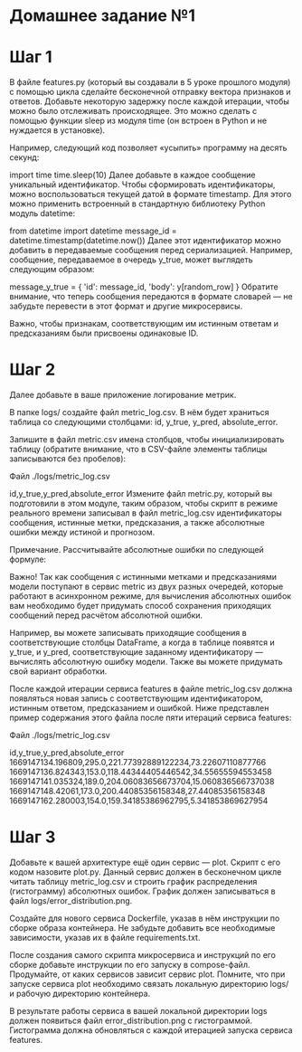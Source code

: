 # Домашнее задание №1

# Шаг 1
В файле features.py (который вы создавали в 5 уроке прошлого модуля) с помощью цикла сделайте бесконечной отправку вектора признаков и ответов. Добавьте некоторую задержку после каждой итерации, чтобы можно было отслеживать происходящее. Это можно сделать с помощью функции sleep из модуля time (он встроен в Python и не нуждается в установке).

Например, следующий код позволяет «усыпить» программу на десять секунд:

import time
time.sleep(10)
Далее добавьте в каждое сообщение уникальный идентификатор. Чтобы сформировать идентификаторы, можно воспользоваться текущей датой в формате timestamp. Для этого можно применить встроенный в стандартную библиотеку Python модуль datetime:

from datetime import datetime
message_id = datetime.timestamp(datetime.now())
Далее этот идентификатор можно добавить в передаваемые сообщения перед сериализацией. Например, сообщение, передаваемое в очередь y_true, может выглядеть следующим образом:

message_y_true = {
    'id': message_id,
    'body': y[random_row]
}
Обратите внимание, что теперь сообщения передаются в формате словарей — не забудьте перевести в этот формат и другие микросервисы.

Важно, чтобы признакам, соответствующим им истинным ответам и предсказаниям были присвоены одинаковые ID.

# Шаг 2
Далее добавьте в ваше приложение логирование метрик.

В папке logs/ создайте файл metric_log.csv. В нём будет храниться таблица со следующими столбцами: id, y_true, y_pred, absolute_error.

Запишите в файл metric.csv имена столбцов, чтобы инициализировать таблицу (обратите внимание, что в CSV-файле элементы таблицы записываются без пробелов):

Файл ./logs/metric_log.csv

id,y_true,y_pred,absolute_error
Измените файл metric.py, который вы подготовили в этом модуле, таким образом, чтобы скрипт в режиме реального времени записывал в файл metric_log.csv идентификаторы сообщения, истинные метки, предсказания, а также абсолютные ошибки между истиной и прогнозом.

Примечание. Рассчитывайте абсолютные ошибки по следующей формуле:


Важно! Так как сообщения с истинными метками и предсказаниями модели поступают в сервис metric из двух разных очередей, которые работают в асинхронном режиме, для вычисления абсолютных ошибок вам необходимо будет придумать способ сохранения приходящих сообщений перед расчётом абсолютной ошибки.

Например, вы можете записывать приходящие сообщения в соответствующие столбцы DataFrame, а когда в таблице появятся и y_true, и y_pred, соответствующие заданному идентификатору — вычислять абсолютную ошибку модели. Также вы можете придумать свой вариант обработки.

После каждой итерации сервиса features в файле metric_log.csv должна появляться новая запись с соответствующим идентификатором, истинным ответом, предсказанием и ошибкой. Ниже представлен пример содержания этого файла после пяти итераций сервиса features:

Файл ./logs/metric_log.csv

id,y_true,y_pred,absolute_error
1669147134.196809,295.0,221.77392889122234,73.22607110877766
1669147136.824343,153.0,118.44344405446542,34.55655594553458
1669147141.035324,189.0,204.06083656673704,15.060836566737038
1669147148.42061,173.0,200.44085356158348,27.44085356158348
1669147162.280003,154.0,159.34185386962795,5.341853869627954
# Шаг 3
Добавьте к вашей архитектуре ещё один сервис — plot. Скрипт с его кодом назовите plot.py. Данный сервис должен в бесконечном цикле читать таблицу metric_log.csv и строить график распределения (гистограмму) абсолютных ошибок. График должен записываться в файл logs/error_distribution.png.

Создайте для нового сервиса Dockerfile, указав в нём инструкции по сборке образа контейнера. Не забудьте добавить все необходимые зависимости, указав их в файле requirements.txt.

После создания самого скрипта микросервиса и инструкций по его сборке добавьте инструкции по его запуску в compose-файл. Продумайте, от каких сервисов зависит сервис plot. Помните, что при запуске сервиса plot необходимо связать локальную директорию logs/ и рабочую директорию контейнера.

В результате работы сервиса в вашей локальной директории logs должен появиться файл error_distribution.png с гистограммой. Гистограмма должна обновляться с каждой итерацией запуска сервиса features.

